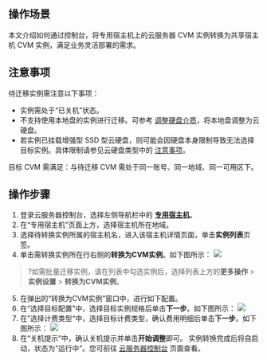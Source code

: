 ## 操作场景
本文介绍如何通过控制台，将专用宿主机上的云服务器 CVM 实例转换为共享宿主机 CVM 实例，满足业务灵活部署的需求。

## 注意事项
待迁移实例需注意以下事项：
- 实例需处于“已关机”状态。
- 不支持使用本地盘的实例进行迁移。可参考 [调整硬盘介质](https://cloud.tencent.com/document/product/213/31978)，将本地盘调整为云硬盘。
- 若实例已挂载增强型 SSD 型云硬盘，则可能会因硬盘本身限制导致无法选择目标实例。具体限制请参见云硬盘类型中的 [注意事项](https://cloud.tencent.com/document/product/362/2353#.E6.B3.A8.E6.84.8F.E4.BA.8B.E9.A1.B9)。

目标 CVM 需满足：与待迁移 CVM 需处于同一账号、同一地域、同一可用区下。

## 操作步骤
1. 登录云服务器控制台，选择左侧导航栏中的 **[专用宿主机](https://console.cloud.tencent.com/cvm/cdh/index)**。
2. 在“专用宿主机”页面上方，选择宿主机所在地域。
3. 选择待转换实例所属的宿主机名，进入该宿主机详情页面，单击**实例列表**页签。
4. 单击需转换实例所在行右侧的**转换为CVM实例**。如下图所示：
![](https://main.qcloudimg.com/raw/f279485cfb48b76593347e5aa7b1f3e8.png)
>?如需批量迁移实例，请在列表中勾选实例后，选择列表上方的**更多操作** > **实例设置** > **转换为CVM实例**。
>
5. 在弹出的“转换为CVM实例”窗口中，进行如下配置。
 1. 在“选择目标配置”中，选择目标实例规格后单击**下一步**。如下图所示：
 ![](https://main.qcloudimg.com/raw/78d31a32efae843141eded58e6da86d3.png)
 2. 在”选择计费类型“中，选择目标计费类型，确认费用明细后单击**下一步**。如下图所示：
 ![](https://main.qcloudimg.com/raw/ad542b37c7eb33586b8cd2c71145e869.png)
 3. 在“关机提示”中，确认关机提示并单击**开始调整**即可。
 实例转换完成后将自启动，状态为“运行中”。您可前往 [云服务器控制台](https://console.cloud.tencent.com/cvm/instance/index) 页面查看。
